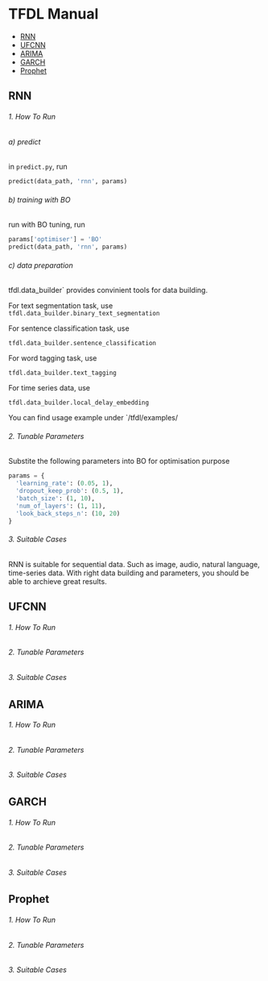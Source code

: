 # TFDL Manual

* [RNN](#rnn)
* [UFCNN](#ufcnn)
* [ARIMA](#arima)
* [GARCH](#garch)
* [Prophet](#prophet)

## RNN

###### 1. How To Run

###### a) predict

in `predict.py`, run

```python
predict(data_path, 'rnn', params)
```

###### b) training with BO

run with BO tuning, run

```python
params['optimiser'] = 'BO'
predict(data_path, 'rnn', params)
```

###### c) data preparation

tfdl.data_builder` provides convinient tools for data building.

For text segmentation task, use `tfdl.data_builder.binary_text_segmentation`

For sentence classification task, use

`tfdl.data_builder.sentence_classification`

For word tagging task, use

`tfdl.data_builder.text_tagging`

For time series data, use

`tfdl.data_builder.local_delay_embedding`

You can find usage example under `/tfdl/examples/

###### 2. Tunable Parameters

Substite the following parameters into BO for optimisation purpose

```python
params = {
  'learning_rate': (0.05, 1),
  'dropout_keep_prob': (0.5, 1),
  'batch_size': (1, 10),
  'num_of_layers': (1, 11),
  'look_back_steps_n': (10, 20)
}
```

###### 3. Suitable Cases

RNN is suitable for sequential data. Such as image, audio, natural language, time-series data. With right data building and parameters, you should be able to archieve great results.

## UFCNN

###### 1. How To Run

###### 2. Tunable Parameters

###### 3. Suitable Cases



## ARIMA

###### 1. How To Run

###### 2. Tunable Parameters

###### 3. Suitable Cases

## GARCH

###### 1. How To Run

###### 2. Tunable Parameters

###### 3. Suitable Cases

## Prophet

###### 1. How To Run

###### 2. Tunable Parameters

###### 3. Suitable Cases





